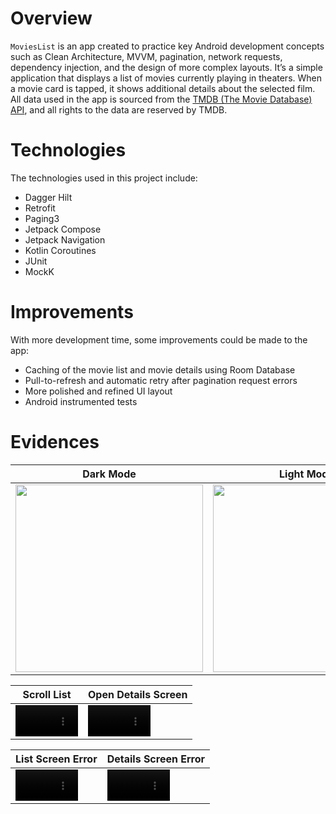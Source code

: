 # Overview
`MoviesList` is an app created to practice key Android development concepts such as Clean Architecture, MVVM, pagination, network requests, dependency injection, and the design of more complex layouts.
It’s a simple application that displays a list of movies currently playing in theaters. When a movie card is tapped, it shows additional details about the selected film.
All data used in the app is sourced from the [TMDB (The Movie Database) API](https://www.themoviedb.org), and all rights to the data are reserved by TMDB.

# Technologies
The technologies used in this project include:

- Dagger Hilt
- Retrofit
- Paging3
- Jetpack Compose
- Jetpack Navigation
- Kotlin Coroutines
- JUnit
- MockK

# Improvements
With more development time, some improvements could be made to the app:

- Caching of the movie list and movie details using Room Database
- Pull-to-refresh and automatic retry after pagination request errors
- More polished and refined UI layout
- Android instrumented tests

# Evidences

| Dark Mode | Light Mode |
|---|---|
| <image src='https://github.com/user-attachments/assets/2543adcb-eee6-48e0-a35c-a5897632ae55' width=300/> | <image src='https://github.com/user-attachments/assets/32a4c4ce-3bea-4cde-a506-974aff97527d' width=300/> |

| Scroll List | Open Details Screen |
|---|---|
| <video src='https://github.com/user-attachments/assets/56977a45-811a-42c0-8c27-e3149d97a5d7' width=100/> | <video src='https://github.com/user-attachments/assets/d04ea304-1b23-46d0-8a27-3990582ca37a' width=100/> |

| List Screen Error | Details Screen Error |
|---|---|
| <video src='https://github.com/user-attachments/assets/a207782b-8f8f-4fe2-a2b2-20725565e774' width=100/> | <video src='https://github.com/user-attachments/assets/8c94a0ae-a5a2-44a4-8a35-402eb9f00f49' width=100/> |
